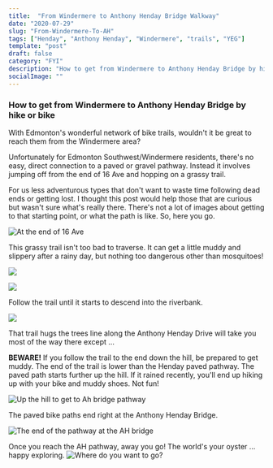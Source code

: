 ```yaml
---
title:  "From Windermere to Anthony Henday Bridge Walkway"
date: "2020-07-29"
slug: "From-Windermere-To-AH"
tags: ["Henday", "Anthony Henday", "Windermere", "trails", "YEG"]
template: "post"
draft: false
category: "FYI"
description: "How to get from Windermere to Anthony Henday Bridge by hike or bike"
socialImage: ""
---
```


### How to get from Windermere to Anthony Henday Bridge by hike or bike 

With Edmonton's wonderful network of bike trails, wouldn't it be great to reach them from the Windermere area?

Unfortunately for Edmonton Southwest/Windermere residents, there's no easy, direct connection to a paved or gravel pathway. Instead it involves jumping off from the end of 16 Ave and hopping on a grassy trail. 

For us less adventurous types that don't want to waste time following dead ends or getting lost.  I thought this post would help those that are curious but wasn't sure what's really there.  There's not a lot of images about getting to that starting point, or what the path is like. So, here you go.

![At the end of 16 Ave](https://i.imgur.com/smVn8jy.jpg)

This grassy trail isn't too bad to traverse.  It can get a little muddy and slippery after a rainy day, but nothing too dangerous other than mosquitoes!  

![](https://i.imgur.com/8dNw4ht.jpg)

![](https://i.imgur.com/dkmzmCk.jpg)


Follow the trail until it starts to descend into the riverbank.  

![](https://i.imgur.com/fyIvc2V.jpg)

That trail hugs the trees line along the Anthony Henday Drive will take you most of the way there except ...

**BEWARE!**  If you follow the trail to the end down the hill, be prepared to get muddy.  The end of the trail is lower  than the Henday paved pathway. The paved path starts further up the hill.  If it rained recently, you'll end up hiking up with your bike and muddy shoes.  Not fun!

![Up the hill to get to Ah bridge pathway](https://i.imgur.com/igEK0xp.jpeg)

The paved bike paths end right at the Anthony Henday Bridge.  

![The end of the pathway at the AH bridge](https://i.imgur.com/sm1OXac.jpg)


Once you reach the AH pathway, away you go!   The world's your oyster ... happy exploring.
![Where do you want to go?](https://i.imgur.com/Ved6tKq.jpg)
